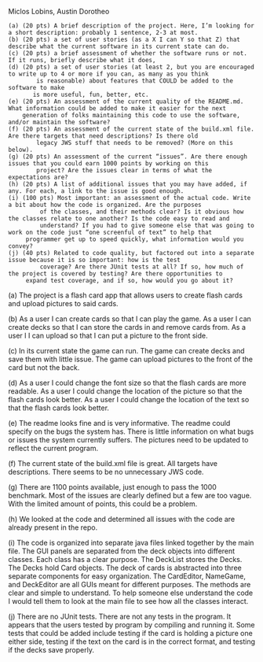 Miclos Lobins, Austin Dorotheo


    (a) (20 pts) A brief description of the project. Here, I’m looking for a short description: probably 1 sentence, 2-3 at most.
    (b) (20 pts) a set of user stories (as a X I can Y so that Z) that describe what the current software in its current state can do.
    (c) (20 pts) a brief assessment of whether the software runs or not. If it runs, briefly describe what it does,    
    (d) (20 pts) a set of user stories (at least 2, but you are encouraged to write up to 4 or more if you can, as many as you think
    	    is reasonable) about features that COULD be added to the software to make
    	   is more useful, fun, better, etc.
    (e) (20 pts) An assessment of the current quality of the README.md. What information could be added to make it easier for the next
    	generation of folks maintaining this code to use the software, and/or maintain the software?
    (f) (20 pts) An assessment of the current state of the build.xml file. Are there targets that need descriptions? Is there old
    	    legacy JWS stuff that needs to be removed? (More on this below).
    (g) (20 pts) An assessment of the current “issues”. Are there enough issues that you could earn 1000 points by working on this
    	    project? Are the issues clear in terms of what the expectations are?
    (h) (20 pts) A list of additional issues that you may have added, if any. For each, a link to the issue is good enough.
    (i) (100 pts) Most important: an assessment of the actual code. Write a bit about how the code is organized. Are the purposes
    	     of the classes, and their methods clear? Is it obvious how the classes relate to one another? Is the code easy to read and
    	     understand? If you had to give someone else that was going to work on the code just “one screenful of text” to help that
   	     programmer get up to speed quickly, what information would you convey?
    (j) (40 pts) Related to code quality, but factored out into a separate issue because it is so important: how is the test
    	     coverage? Are there JUnit tests at all? If so, how much of the project is covered by testing? Are there opportunities to
   	     expand test coverage, and if so, how would you go about it?


(a) The project is a flash card app that allows users to create flash cards and upload pictures to said cards.

(b) As a user I can create cards so that I can play the game. As a user I can create decks so that I can store the cards in and remove cards from. As a user I I can upload so that I can put a picture to the front side.

(c) In its current state the game can run. The game can create decks and save them with little issue. The game can upload pictures to the front of the card but not the back. 

(d) As a user I could change the font size so that the flash cards are more readable. As a user I could change the location of the picture so that the flash cards look better. As a user I could change the location of the text so that the flash cards look better.  

(e) The readme looks fine and is very informative. The readme could specify on the bugs the system has. There is little information on what bugs or issues the system currently suffers. The pictures need to be updated to reflect the current program.

(f) The current state of the build.xml file is great. All targets have descriptions. There seems to be no unnecessary JWS code.

(g) There are 1100 points available, just enough to pass the 1000 benchmark. Most of the issues are clearly defined but a few are too vague. With the limited amount of points, this could be a problem.

(h) We looked at the code and determined all issues with the code are already present in the repo.

(i) The code is organized into separate java files linked together by the main file. The GUI panels are separated from the deck objects into different classes. Each class has a clear purpose. The DeckList stores the Decks. The Decks hold Card objects. The deck of cards is abstracted into three separate components for easy organization. The CardEditor, NameGame, and DeckEditor are all GUIs meant for different purposes. The methods are clear and simple to understand. To help someone else understand the code I would tell them to look at the main file to see how all the classes interact.

(j) There are no JUnit tests. There are not any tests in the program. It appears that the users tested by program by compiling and running it. Some tests that could be added include testing if the card is holding a picture one either side, testing if the text on the card is in the correct format, and testing if the decks save properly.

